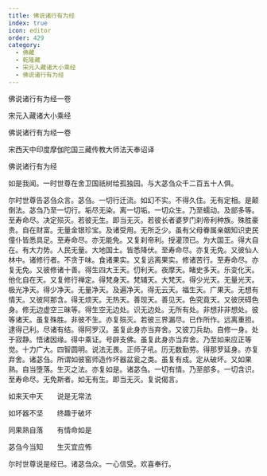 ```yaml
---
title: 佛说诸行有为经
index: true
icon: editor
order: 429
category:
  - 佛藏
  - 乾隆藏
  - 宋元入藏诸大小乘经
  - 佛说诸行有为经
---
```


佛说诸行有为经一卷  

宋元入藏诸大小乘经  

佛说诸行有为经一卷  

宋西天中印度摩伽陀国三藏传教大师法天奉诏译  

佛说诸行有为经  

如是我闻。一时世尊在舍卫国祇树给孤独园。与大苾刍众千二百五十人俱。  

尔时世尊告苾刍众言。苾刍。一切行迁流。如幻不实。不得久住。无有定相。是颠倒法。苾刍乃至一切行。垢尽无染。离一切垢。一切众生。乃至蠕动。及部多等。至寿命尽。决定殒灭。若彼无生。即当无灭。若彼长者婆罗门刹帝利种族。殊胜豪贵。自在财富。无量金银珍宝。及诸受用。无所乏少。虽有父母眷属亲姻知识吏民僮仆皆悉具足。至寿命尽。亦无能免。又复刹帝利。授灌顶已。为大国王。得大自在。有大力势。人民无量。大地国土。皆悉降伏。至寿命尽。亦复无免。又彼仙人林中。诸修行者。不贪于味。食诸果实。又复远离果实。修诸苦行。至寿命尽。亦复无免。又彼修诸十善。得生四大王天。忉利天。夜摩天。睹史多天。乐变化天。他化自在天。又复修行禅定。得梵身天。梵辅天。大梵天。得少光天。无量光天。极光净天。得少净天。无量净天。及遍净天。得无云天。福生天。广果天。无想有情天。又彼阿那含。得无烦天。无热天。善现天。善见天。色究竟天。又彼厌碍色身。修无边虚空三昧等。得生空无边处。识无边处。无所有处。非想非非想处。彼等诸天。虽复殊胜。非彼不生。亦复殒灭。若彼三界漏尽。已作所作。远离重担。逮得己利。尽诸有结。得阿罗汉。虽复此身亦当弃舍。又彼刀兵劫。自修一身。处于寂静。悟诸因缘。得中乘证。号辟支佛。虽复此身亦当弃舍。乃至如来应正等觉。十力广大。四智圆明。说法无畏。正师子吼。历无数勤劳。得那罗延身。亦复弃舍。诸苾刍。所谓如彼窑师造作坏器盆瓮之类。虽复有成。定从破坏。又如果熟。自当堕落。生灭之法。亦复如是。诸苾刍。一切有情。乃至部多。一切含识。至寿命尽。无免斯者。如无有生。即当无灭。复说偈言。  

如来天中天　　说是无常法  

如坏器不坚　　终趣于破坏  

同果熟自落　　有情命如是  

苾刍今当知　　生灭宜应怖  

尔时世尊说是经已。诸苾刍众。一心信受。欢喜奉行。  
